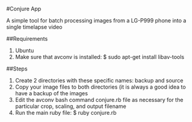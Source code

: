 #Conjure App

A simple tool for batch processing images from a LG-P999 phone into a single timelapse video

##Requirements

1. Ubuntu
2. Make sure that avconv is installed: $ sudo apt-get install libav-tools

##Steps
1. Create 2 directories with these specific names: backup and source
2. Copy your image files to both directories (it is always a good idea to have a backup of the images
3. Edit the avconv bash command conjure.rb file as necessary for the particular crop, scaling, and output filename
4. Run the main ruby file: $ ruby conjure.rb

